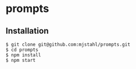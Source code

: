 # prompts

## Installation

```shell
$ git clone git@github.com:mjstahl/prompts.git
$ cd prompts
$ npm install
$ npm start
```